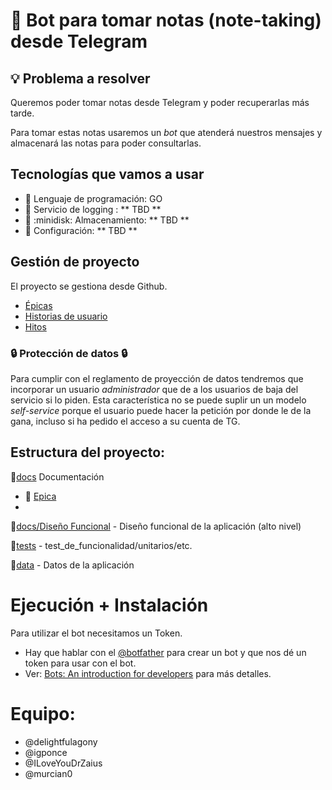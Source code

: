 
# 📝 Bot para tomar notas (note-taking) desde Telegram

## :bulb: Problema a resolver

Queremos poder tomar notas desde Telegram y poder recuperarlas más tarde.

Para tomar estas notas usaremos un *bot* que atenderá nuestros mensajes y almacenará las notas para poder consultarlas.

## Tecnologías que vamos a usar

- :hammer: Lenguaje de programación: GO
- :scroll: Servicio de logging : ** TBD **
- :floppy_disk: :minidisk: Almacenamiento: ** TBD **
- :wrench: Configuración: ** TBD ** 

## Gestión de proyecto

El proyecto se gestiona desde Github.

- [Épicas](docs/gestion_proyecto.md#epicas)
- [Historias de usuario](docs/gestion_proyecto.md#Historia_Usuario)
- [Hitos](docs/gestion_proyecto.md#Hitos)


### :lock: Protección de datos :lock:

Para cumplir con el reglamento de proyección de datos tendremos que incorporar un usuario *administrador* que de a los usuarios de baja del servicio si lo piden. Esta característica no se puede suplir un un modelo *self-service* porque el usuario puede hacer la petición por donde le de la gana, incluso si ha pedido el acceso a su cuenta de TG.

## Estructura del proyecto:

📁[docs](docs) Documentación

-  📁 [Epica](docs/epica.md)
-  

📁[docs/Diseño Funcional](docs/Diseño_Funcional.md) - Diseño funcional de la aplicación (alto nivel) 

📁[tests](tests) - test_de_funcionalidad/unitarios/etc.

📁[data](data) - Datos de la aplicación



# Ejecución + Instalación

Para utilizar el bot necesitamos un Token.

- Hay que hablar con el [@botfather](https://t.me/botfather) para crear un bot y que nos dé un token para usar con el bot.
- Ver: [Bots: An introduction for developers](https://core.telegram.org/bots) para más detalles.


# Equipo:

- @delightfulagony
- @igponce
- @ILoveYouDrZaius
- @murcian0
